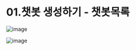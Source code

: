 # 01.챗봇 생성하기 - 챗봇목록

![image](https://user-images.githubusercontent.com/24771449/67613377-bf453280-f7e7-11e9-9bf7-36b3067f413d.png)

![image](https://user-images.githubusercontent.com/24771449/67613412-e56ad280-f7e7-11e9-9926-099e3084ee6d.png)
